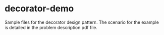 # decorator-demo
Sample files for the decorator design pattern. The scenario for the example is detailed in the problem description pdf file.
